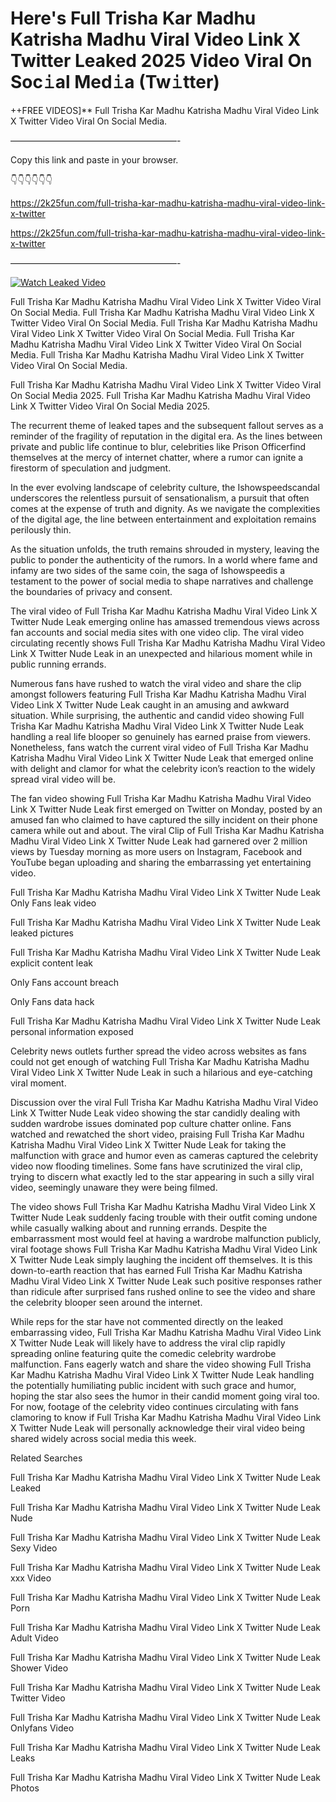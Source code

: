 # Here's Full Trisha Kar Madhu Katrisha Madhu Viral Video Link X Twitter Leaked 2025 Video Viral On Soc𝚒al Med𝚒a (Tw𝚒tter)

++FREE VIDEOS]** Full Trisha Kar Madhu Katrisha Madhu Viral Video Link X Twitter Video Viral On Social Media.

———————————————————-

Copy this link and paste in your browser.

👇👇👇👇👇👇

https://2k25fun.com/full-trisha-kar-madhu-katrisha-madhu-viral-video-link-x-twitter

https://2k25fun.com/full-trisha-kar-madhu-katrisha-madhu-viral-video-link-x-twitter

———————————————————-

[![Watch Leaked Video](https://miro.medium.com/v2/resize:fit:828/format:webp/1*cilzJN44JGOrTw9NJCrNHA.gif "Watch Leaked Video")](https://2k25fun.com/full-trisha-kar-madhu-katrisha-madhu-viral-video-link-x-twitter)

Full Trisha Kar Madhu Katrisha Madhu Viral Video Link X Twitter Video Viral On Social Media. Full Trisha Kar Madhu Katrisha Madhu Viral Video Link X Twitter Video Viral On Social Media. Full Trisha Kar Madhu Katrisha Madhu Viral Video Link X Twitter Video Viral On Social Media. Full Trisha Kar Madhu Katrisha Madhu Viral Video Link X Twitter Video Viral On Social Media. Full Trisha Kar Madhu Katrisha Madhu Viral Video Link X Twitter Video Viral On Social Media.

Full Trisha Kar Madhu Katrisha Madhu Viral Video Link X Twitter Video Viral On Social Media 2025. Full Trisha Kar Madhu Katrisha Madhu Viral Video Link X Twitter Video Viral On Social Media 2025.

The recurrent theme of leaked tapes and the subsequent fallout serves as a reminder of the fragility of reputation in the digital era. As the lines between private and public life continue to blur, celebrities like Prison Officerfind themselves at the mercy of internet chatter, where a rumor can ignite a firestorm of speculation and judgment.

In the ever evolving landscape of celebrity culture, the Ishowspeedscandal underscores the relentless pursuit of sensationalism, a pursuit that often comes at the expense of truth and dignity. As we navigate the complexities of the digital age, the line between entertainment and exploitation remains perilously thin.

As the situation unfolds, the truth remains shrouded in mystery, leaving the public to ponder the authenticity of the rumors. In a world where fame and infamy are two sides of the same coin, the saga of Ishowspeedis a testament to the power of social media to shape narratives and challenge the boundaries of privacy and consent.

The viral video of Full Trisha Kar Madhu Katrisha Madhu Viral Video Link X Twitter Nude Leak emerging online has amassed tremendous views across fan accounts and social media sites with one video clip. The viral video circulating recently shows Full Trisha Kar Madhu Katrisha Madhu Viral Video Link X Twitter Nude Leak in an unexpected and hilarious moment while in public running errands.

Numerous fans have rushed to watch the viral video and share the clip amongst followers featuring Full Trisha Kar Madhu Katrisha Madhu Viral Video Link X Twitter Nude Leak caught in an amusing and awkward situation. While surprising, the authentic and candid video showing Full Trisha Kar Madhu Katrisha Madhu Viral Video Link X Twitter Nude Leak handling a real life blooper so genuinely has earned praise from viewers. Nonetheless, fans watch the current viral video of Full Trisha Kar Madhu Katrisha Madhu Viral Video Link X Twitter Nude Leak that emerged online with delight and clamor for what the celebrity icon’s reaction to the widely spread viral video will be.

The fan video showing Full Trisha Kar Madhu Katrisha Madhu Viral Video Link X Twitter Nude Leak first emerged on Twitter on Monday, posted by an amused fan who claimed to have captured the silly incident on their phone camera while out and about. The viral Clip of Full Trisha Kar Madhu Katrisha Madhu Viral Video Link X Twitter Nude Leak had garnered over 2 million views by Tuesday morning as more users on Instagram, Facebook and YouTube began uploading and sharing the embarrassing yet entertaining video.

Full Trisha Kar Madhu Katrisha Madhu Viral Video Link X Twitter Nude Leak Only Fans leak video

Full Trisha Kar Madhu Katrisha Madhu Viral Video Link X Twitter Nude Leak leaked pictures

Full Trisha Kar Madhu Katrisha Madhu Viral Video Link X Twitter Nude Leak explicit content leak

Only Fans account breach

Only Fans data hack

Full Trisha Kar Madhu Katrisha Madhu Viral Video Link X Twitter Nude Leak personal information exposed

Celebrity news outlets further spread the video across websites as fans could not get enough of watching Full Trisha Kar Madhu Katrisha Madhu Viral Video Link X Twitter Nude Leak in such a hilarious and eye-catching viral moment.

Discussion over the viral Full Trisha Kar Madhu Katrisha Madhu Viral Video Link X Twitter Nude Leak video showing the star candidly dealing with sudden wardrobe issues dominated pop culture chatter online. Fans watched and rewatched the short video, praising Full Trisha Kar Madhu Katrisha Madhu Viral Video Link X Twitter Nude Leak for taking the malfunction with grace and humor even as cameras captured the celebrity video now flooding timelines. Some fans have scrutinized the viral clip, trying to discern what exactly led to the star appearing in such a silly viral video, seemingly unaware they were being filmed.

The video shows Full Trisha Kar Madhu Katrisha Madhu Viral Video Link X Twitter Nude Leak suddenly facing trouble with their outfit coming undone while casually walking about and running errands. Despite the embarrassment most would feel at having a wardrobe malfunction publicly, viral footage shows Full Trisha Kar Madhu Katrisha Madhu Viral Video Link X Twitter Nude Leak simply laughing the incident off themselves. It is this down-to-earth reaction that has earned Full Trisha Kar Madhu Katrisha Madhu Viral Video Link X Twitter Nude Leak such positive responses rather than ridicule after surprised fans rushed online to see the video and share the celebrity blooper seen around the internet.

While reps for the star have not commented directly on the leaked embarrassing video, Full Trisha Kar Madhu Katrisha Madhu Viral Video Link X Twitter Nude Leak will likely have to address the viral clip rapidly spreading online featuring quite the comedic celebrity wardrobe malfunction. Fans eagerly watch and share the video showing Full Trisha Kar Madhu Katrisha Madhu Viral Video Link X Twitter Nude Leak handling the potentially humiliating public incident with such grace and humor, hoping the star also sees the humor in their candid moment going viral too. For now, footage of the celebrity video continues circulating with fans clamoring to know if Full Trisha Kar Madhu Katrisha Madhu Viral Video Link X Twitter Nude Leak will personally acknowledge their viral video being shared widely across social media this week.

Related Searches

Full Trisha Kar Madhu Katrisha Madhu Viral Video Link X Twitter Nude Leak Leaked

Full Trisha Kar Madhu Katrisha Madhu Viral Video Link X Twitter Nude Leak Nude

Full Trisha Kar Madhu Katrisha Madhu Viral Video Link X Twitter Nude Leak Sexy Video

Full Trisha Kar Madhu Katrisha Madhu Viral Video Link X Twitter Nude Leak xxx Video

Full Trisha Kar Madhu Katrisha Madhu Viral Video Link X Twitter Nude Leak Porn

Full Trisha Kar Madhu Katrisha Madhu Viral Video Link X Twitter Nude Leak Adult Video

Full Trisha Kar Madhu Katrisha Madhu Viral Video Link X Twitter Nude Leak Shower Video

Full Trisha Kar Madhu Katrisha Madhu Viral Video Link X Twitter Nude Leak Twitter Video

Full Trisha Kar Madhu Katrisha Madhu Viral Video Link X Twitter Nude Leak Onlyfans Video

Full Trisha Kar Madhu Katrisha Madhu Viral Video Link X Twitter Nude Leak Leaks

Full Trisha Kar Madhu Katrisha Madhu Viral Video Link X Twitter Nude Leak Photos